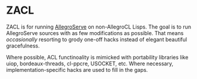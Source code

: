 # ZACL

ZACL is for running
[AllegroServe](https://github.com/franzinc/allegroserve/) on
non-AllegroCL Lisps. The goal is to run AllegroServe sources with as
few modifications as possible. That means *occasionally* resorting to
grody one-off hacks instead of elegant beautiful gracefulness.

Where possible, ACL functinoality is mimicked with portability
libraries like uiop, bordeaux-threads, cl-ppcre, USOCKET, etc. Where
necessary, implementation-specific hacks are used to fill in the gaps.





